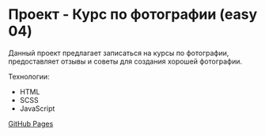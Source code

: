 # Проект - Курс по фотографии (easy 04)

Данный проект предлагает записаться на курсы по фотографии, предоставляет отзывы
и советы для создания хорошей фотографии.

Технологии:
- HTML
- SCSS
- JavaScript

[GitHub Pages](https://ann-wi.github.io/month-of-landings-easy-04/)
